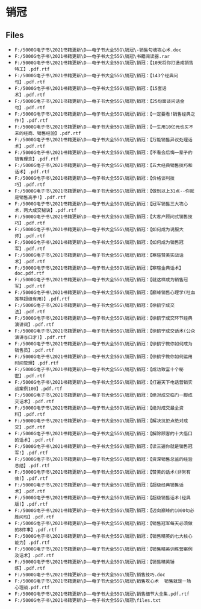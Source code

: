 # 销冠

## Files

- `F:/5000G电子书\2021书籍更新\D——电子书大全55G\销冠\-销售勾魂攻心术.doc`
- `F:/5000G电子书\2021书籍更新\D——电子书大全55G\销冠\书籍阅读器.rar`
- `F:/5000G电子书\2021书籍更新\D——电子书大全55G\销冠\销冠：【10天将你打造成销售特工】.pdf.rtf`
- `F:/5000G电子书\2021书籍更新\D——电子书大全55G\销冠\销冠：【143个经典问句】.pdf.rtf`
- `F:/5000G电子书\2021书籍更新\D——电子书大全55G\销冠\销冠：【15套话术】.pdf.rtf`
- `F:/5000G电子书\2021书籍更新\D——电子书大全55G\销冠\销冠：【25句面谈问话金句】.pdf.rtf`
- `F:/5000G电子书\2021书籍更新\D——电子书大全55G\销冠\销冠：【一定要看!销售经典之作!】.pdf.rtf`
- `F:/5000G电子书\2021书籍更新\D——电子书大全55G\销冠\销冠：【一生用10亿元也买不来的经商、销售经验】.pdf.rtf`
- `F:/5000G电子书\2021书籍更新\D——电子书大全55G\销冠\销冠：【万能销售异议处理话术】.pdf.rtf`
- `F:/5000G电子书\2021书籍更新\D——电子书大全55G\销冠\销冠：【不看会后悔一辈子的销售理念】.pdf.rtf`
- `F:/5000G电子书\2021书籍更新\D——电子书大全55G\销冠\销冠：【五大经典销售技巧和话术】.pdf.rtf`
- `F:/5000G电子书\2021书籍更新\D——电子书大全55G\销冠\销冠：【价格谈判技巧】.pdf.rtf`
- `F:/5000G电子书\2021书籍更新\D——电子书大全55G\销冠\销冠：【做到以上31点--你就是销售高手!】.pdf.rtf`
- `F:/5000G电子书\2021书籍更新\D——电子书大全55G\销冠\销冠：【冠军销售三大攻心术，两大成交秘诀】.pdf.rtf`
- `F:/5000G电子书\2021书籍更新\D——电子书大全55G\销冠\销冠：【大客户顾问式销售技巧】.pdf.rtf`
- `F:/5000G电子书\2021书籍更新\D——电子书大全55G\销冠\销冠：【如何成为说服大师】.pdf.rtf`
- `F:/5000G电子书\2021书籍更新\D——电子书大全55G\销冠\销冠：【如何成为销售冠军】.pdf.rtf`
- `F:/5000G电子书\2021书籍更新\D——电子书大全55G\销冠\销冠：【寒暄赞美实战话术】.pdf.rtf`
- `F:/5000G电子书\2021书籍更新\D——电子书大全55G\销冠\销冠：【寒暄金典话术】doc.pdf.rtf`
- `F:/5000G电子书\2021书籍更新\D——电子书大全55G\销冠\销冠：【就这样成为销售冠军】.pdf.rtf`
- `F:/5000G电子书\2021书籍更新\D——电子书大全55G\销冠\销冠：【巅峰销售心理学(吐血推荐超级有用）】.pdf.rtf`
- `F:/5000G电子书\2021书籍更新\D——电子书大全55G\销冠\销冠：【徐鹤宁成交法】.pdf.rtf`
- `F:/5000G电子书\2021书籍更新\D——电子书大全55G\销冠\销冠：【徐鹤宁成交环节经典演讲词】.pdf.rtf`
- `F:/5000G电子书\2021书籍更新\D——电子书大全55G\销冠\销冠：【徐鹤宁成交话术(公众演讲与口才)】.pdf.rtf`
- `F:/5000G电子书\2021书籍更新\D——电子书大全55G\销冠\销冠：【徐鹤宁教你如何成为销售员】.pdf.rtf`
- `F:/5000G电子书\2021书籍更新\D——电子书大全55G\销冠\销冠：【徐鹤宁教你如何运用时间管理】.pdf.rtf`
- `F:/5000G电子书\2021书籍更新\D——电子书大全55G\销冠\销冠：【成功致富十个秘密】.pdf.rtf`
- `F:/5000G电子书\2021书籍更新\D——电子书大全55G\销冠\销冠：【打遍天下电话营销实战案例100】.pdf.rtf`
- `F:/5000G电子书\2021书籍更新\D——电子书大全55G\销冠\销冠：【绝对成交临门一脚成交话术】.pdf.rtf`
- `F:/5000G电子书\2021书籍更新\D——电子书大全55G\销冠\销冠：【绝对成交最全资料】.pdf.rtf`
- `F:/5000G电子书\2021书籍更新\D——电子书大全55G\销冠\销冠：【解决抗拒点绝对成交】.pdf.rtf`
- `F:/5000G电子书\2021书籍更新\D——电子书大全55G\销冠\销冠：【解除顾客的十大借口的话术】.pdf.rtf`
- `F:/5000G电子书\2021书籍更新\D——电子书大全55G\销冠\销冠：【读三遍你就是销售冠军!】.pdf.rtf`
- `F:/5000G电子书\2021书籍更新\D——电子书大全55G\销冠\销冠：【资深销售总监的经验总结】.pdf.rtf`
- `F:/5000G电子书\2021书籍更新\D——电子书大全55G\销冠\销冠：【赞美的话术(非常有效)】.pdf.rtf`
- `F:/5000G电子书\2021书籍更新\D——电子书大全55G\销冠\销冠：【超级经典销售话术】.pdf.rtf`
- `F:/5000G电子书\2021书籍更新\D——电子书大全55G\销冠\销冠：【超级销售话术(经典版)】.pdf.rtf`
- `F:/5000G电子书\2021书籍更新\D——电子书大全55G\销冠\销冠：【迈向巅峰的1000句必胜问句】.pdf.rtf`
- `F:/5000G电子书\2021书籍更新\D——电子书大全55G\销冠\销冠：【销售冠军每天必须做的8件事】.pdf.rtf`
- `F:/5000G电子书\2021书籍更新\D——电子书大全55G\销冠\销冠：【销售精英的七大核心能力】.pdf.rtf`
- `F:/5000G电子书\2021书籍更新\D——电子书大全55G\销冠\销冠：【销售精英训练营案例及话术】.pdf.rtf`
- `F:/5000G电子书\2021书籍更新\D——电子书大全55G\销冠\销冠：【销售精英锤炼】.pdf.rtf`
- `F:/5000G电子书\2021书籍更新\D——电子书大全55G\销冠\销售技巧.doc`
- `F:/5000G电子书\2021书籍更新\D——电子书大全55G\销冠\销售攻心术  销售就是一场心理战.pdf.rtf`
- `F:/5000G电子书\2021书籍更新\D——电子书大全55G\销冠\销售细节大全集.pdf.rtf`
- `F:/5000G电子书\2021书籍更新\D——电子书大全55G\销冠\files.txt`
